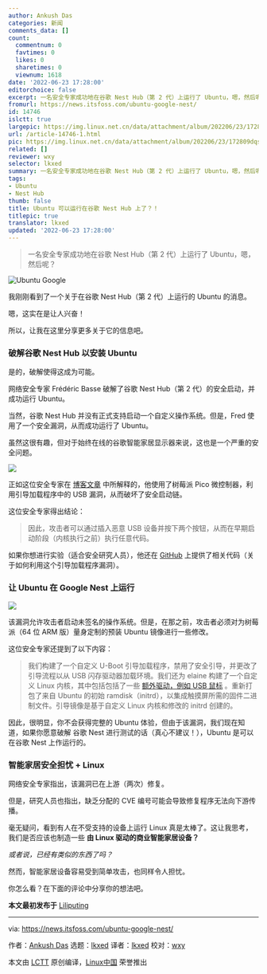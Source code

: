 ```yaml
---
author: Ankush Das
categories: 新闻
comments_data: []
count:
  commentnum: 0
  favtimes: 0
  likes: 0
  sharetimes: 0
  viewnum: 1618
date: '2022-06-23 17:28:00'
editorchoice: false
excerpt: 一名安全专家成功地在谷歌 Nest Hub（第 2 代）上运行了 Ubuntu，嗯，然后呢？
fromurl: https://news.itsfoss.com/ubuntu-google-nest/
id: 14746
islctt: true
largepic: https://img.linux.net.cn/data/attachment/album/202206/23/172809dqs3mk7syhm3mgep.jpg
url: /article-14746-1.html
pic: https://img.linux.net.cn/data/attachment/album/202206/23/172809dqs3mk7syhm3mgep.jpg.thumb.jpg
related: []
reviewer: wxy
selector: lkxed
summary: 一名安全专家成功地在谷歌 Nest Hub（第 2 代）上运行了 Ubuntu，嗯，然后呢？
tags:
- Ubuntu
- Nest Hub
thumb: false
title: Ubuntu 可以运行在谷歌 Nest Hub 上了？！
titlepic: true
translator: lkxed
updated: '2022-06-23 17:28:00'
---
```



> 
> 一名安全专家成功地在谷歌 Nest Hub（第 2 代）上运行了 Ubuntu，嗯，然后呢？
> 
> 
> 


![Ubuntu Google](/data/attachment/album/202206/23/172809dqs3mk7syhm3mgep.jpg)


我刚刚看到了一个关于在谷歌 Nest Hub（第 2 代）上运行的 Ubuntu 的消息。


嗯，这实在是让人兴奋！


所以，让我在这里分享更多关于它的信息吧。


### 破解谷歌 Nest Hub 以安装 Ubuntu


是的，破解使得这成为可能。


网络安全专家 Frédéric Basse 破解了谷歌 Nest Hub（第 2 代）的安全启动，并成功运行 Ubuntu。


当然，谷歌 Nest Hub 并没有正式支持启动一个自定义操作系统。但是，Fred 使用了一个安全漏洞，从而成功运行了 Ubuntu。


虽然这很有趣，但对于始终在线的谷歌智能家居显示器来说，这也是一个严重的安全问题。


![](/data/attachment/album/202206/23/173042akools2scf82fdic.gif)


正如这位安全专家在 [博客文章](https://fredericb.info/2022/06/breaking-secure-boot-on-google-nest-hub-2nd-gen-to-run-ubuntu.html) 中所解释的，他使用了树莓派 Pico 微控制器，利用引导加载程序中的 USB 漏洞，从而破坏了安全启动链。


这位安全专家得出结论：



> 
> 因此，攻击者可以通过插入恶意 USB 设备并按下两个按钮，从而在早期启动阶段（内核执行之前）执行任意代码。
> 
> 
> 


如果你想进行实验（适合安全研究人员），他还在 [GitHub](https://github.com/frederic/chipicopwn) 上提供了相关代码（关于如何利用这个引导加载程序漏洞）。


### 让 Ubuntu 在 Google Nest 上运行


![](/data/attachment/album/202206/23/172809v0tccv57cha71hc5.jpg)


该漏洞允许攻击者启动未签名的操作系统。但是，在那之前，攻击者必须对为树莓派（64 位 ARM 版）量身定制的预装 Ubuntu 镜像进行一些修改。


这位安全专家还提到了以下内容：



> 
> 我们构建了一个自定义 U-Boot 引导加载程序，禁用了安全引导，并更改了引导流程以从 USB 闪存驱动器加载环境。我们还为 elaine 构建了一个自定义 Linux 内核，其中包括包括了一些 [额外驱动，例如 USB 鼠标](https://github.com/frederic/elaine-linux/commit/11068237d9178e77d79e3a5d27fc4f8f9b923c51) 。重新打包了来自 Ubuntu 的初始 ramdisk（initrd），以集成触摸屏所需的固件二进制文件。引导镜像是基于自定义 Linux 内核和修改的 initrd 创建的。
> 
> 
> 


因此，很明显，你不会获得完整的 Ubuntu 体验，但由于该漏洞，我们现在知道，如果你愿意破解 谷歌 Nest 进行测试的话（真心不建议！），Ubuntu 是可以在谷歌 Nest 上作运行的。


### 智能家居安全担忧 + Linux


网络安全专家指出，该漏洞已在上游（两次）修复。


但是，研究人员也指出，缺乏分配的 CVE 编号可能会导致修复程序无法向下游传播。


毫无疑问，看到有人在不受支持的设备上运行 Linux 真是太棒了。这让我思考，我们是否应该也制造一些 **由 Linux 驱动的商业智能家居设备？**


*或者说，已经有类似的东西了吗？*


然而，智能家居设备容易受到简单攻击，也同样令人担忧。


你怎么看？在下面的评论中分享你的想法吧。


**本文最初发布于** [Liliputing](https://liliputing.com/2022/06/hacker-installs-ubuntu-on-a-google-nest-hub-2nd-gen-smart-display.html)




---


via: <https://news.itsfoss.com/ubuntu-google-nest/>


作者：[Ankush Das](https://news.itsfoss.com/author/ankush/) 选题：[lkxed](https://github.com/lkxed) 译者：[lkxed](https://github.com/lkxed) 校对：[wxy](https://github.com/wxy)


本文由 [LCTT](https://github.com/LCTT/TranslateProject) 原创编译，[Linux中国](https://linux.cn/) 荣誉推出